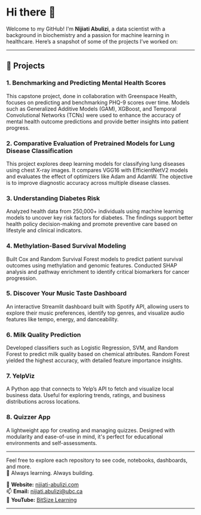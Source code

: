 # Hi there 👋

Welcome to my GitHub! I'm **Nijiati Abulizi**, a data scientist with a background in biochemistry and a passion for machine learning in healthcare. Here’s a snapshot of some of the projects I’ve worked on:

---

## 🔬 Projects

### 1. **Benchmarking and Predicting Mental Health Scores**
This capstone project, done in collaboration with Greenspace Health, focuses on predicting and benchmarking PHQ-9 scores over time. Models such as Generalized Additive Models (GAM), XGBoost, and Temporal Convolutional Networks (TCNs) were used to enhance the accuracy of mental health outcome predictions and provide better insights into patient progress.

### 2. **Comparative Evaluation of Pretrained Models for Lung Disease Classification**
This project explores deep learning models for classifying lung diseases using chest X-ray images. It compares VGG16 with EfficientNetV2 models and evaluates the effect of optimizers like Adam and AdamW. The objective is to improve diagnostic accuracy across multiple disease classes.

### 3. **Understanding Diabetes Risk**
Analyzed health data from 250,000+ individuals using machine learning models to uncover key risk factors for diabetes. The findings support better health policy decision-making and promote preventive care based on lifestyle and clinical indicators.

### 4. **Methylation-Based Survival Modeling**
Built Cox and Random Survival Forest models to predict patient survival outcomes using methylation and genomic features. Conducted SHAP analysis and pathway enrichment to identify critical biomarkers for cancer progression.

### 5. **Discover Your Music Taste Dashboard**
An interactive Streamlit dashboard built with Spotify API, allowing users to explore their music preferences, identify top genres, and visualize audio features like tempo, energy, and danceability.

### 6. **Milk Quality Prediction**
Developed classifiers such as Logistic Regression, SVM, and Random Forest to predict milk quality based on chemical attributes. Random Forest yielded the highest accuracy, with detailed feature importance insights.

### 7. **YelpViz**
A Python app that connects to Yelp’s API to fetch and visualize local business data. Useful for exploring trends, ratings, and business distributions across locations.

### 8. **Quizzer App**
A lightweight app for creating and managing quizzes. Designed with modularity and ease-of-use in mind, it's perfect for educational environments and self-assessments.

---

Feel free to explore each repository to see code, notebooks, dashboards, and more.  
🧠 Always learning. Always building.

🔗 **Website:** [nijiati-abulizi.com](https://nijiati-abulizi.com)  
📫 **Email:** nijiati.abulizi@ubc.ca  
🎥 **YouTube:** [BitSize Learning](https://www.youtube.com/@BitSizeLearning)

---
